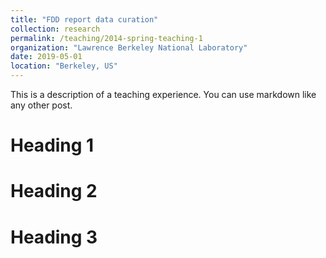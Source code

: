 ```yaml
---
title: "FDD report data curation"
collection: research
permalink: /teaching/2014-spring-teaching-1
organization: "Lawrence Berkeley National Laboratory"
date: 2019-05-01
location: "Berkeley, US"
---
```


This is a description of a teaching experience. You can use markdown like any other post.

Heading 1
======

Heading 2
======

Heading 3
======
